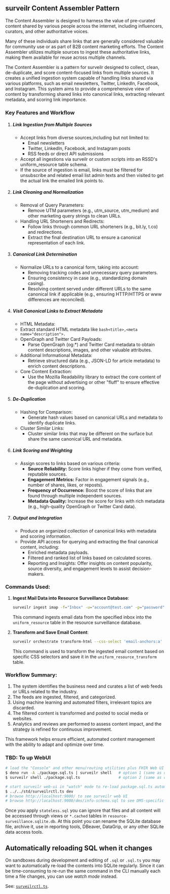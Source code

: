 ## surveilr Content Assembler Pattern

The Content Assembler is designed to harness the value of pre-curated content
shared by various people across the internet, including influencers, curators,
and other authoritative voices.

Many of these individuals share links that are generally considered valuable for
community use or as part of B2B content marketing efforts. The Content Assembler
utilizes multiple sources to ingest these authoritative links, making them
available for reuse across multiple channels.

The Content Assembler is a pattern for surveilr designed to collect, clean,
de-duplicate, and score content-focused links from multiple sources. It creates
a unified ingestion system capable of handling links shared via various
platforms, such as email newsletters, Twitter, LinkedIn, Facebook, and
Instagram. This system aims to provide a comprehensive view of content by
transforming shared links into canonical links, extracting relevant metadata,
and scoring link importance.

### Key Features and Workflow

1. ##### Link Ingestion from Multiple Sources
   - Accept links from diverse sources,including but not limited to:
     - Email newsletters
     - Twitter, LinkedIn, Facebook, and Instagram posts
     - RSS feeds or direct API submissions
   - Accept all ingestions via surveilr or custom scripts into an RSSD's
     uniform_resource table schema.
   - If the source of ingestion is email, links must be filtered for unsubscribe
     and related email list admin texts and then visited to get the actual link
     the emailed link points to.
2. ##### Link Cleaning and Normalization
   - Removal of Query Parameters:
     - Remove UTM parameters (e.g., utm_source, utm_medium) and other marketing
       query strings to clean URLs.
   - Handling URL Shorteners and Redirects:
     - Follow links through common URL shorteners (e.g., bit.ly, t.co) and
       redirections.
     - Extract the final destination URL to ensure a canonical representation of
       each link.
3. ##### Canonical Link Determination
   - Normalize URLs to a canonical form, taking into account:
     - Removing tracking codes and unnecessary query parameters.
     - Ensuring consistency in case (e.g., standardizing domain casing).
     - Resolving content served under different URLs to the same canonical link
       if applicable (e.g., ensuring HTTP/HTTPS or www differences are
       reconciled).
4. ##### Visit Canonical Links to Extract Metadata
   - HTML Metadata:
   - Extract standard HTML metadata like
     `bash<title>,<meta name="description">.`
   - OpenGraph and Twitter Card Payloads:
     - Parse OpenGraph (og:*) and Twitter Card metadata to obtain content
       descriptions, images, and other valuable attributes.
   - Additional Informational Metadata:
     - Retrieve structured data (e.g., JSON-LD for article metadata) to enrich
       content descriptions.
   - Core Content Extraction:
     - Use the Mozilla Readability library to extract the core content of the
       page without advertising or other "fluff" to ensure effective
       de-duplication and scoring.
5. ##### De-Duplication
   - Hashing for Comparison:
     - Generate hash values based on canonical URLs and metadata to identify
       duplicate links.
   - Cluster Similar Links:
     - Cluster similar links that may be different on the surface but share the
       same canonical URL and metadata.
6. ##### Link Scoring and Weighting
   - Assign scores to links based on various criteria:
     - **Source Reliability:** Score links higher if they come from verified,
       reputable sources.
     - **Engagement Metrics:** Factor in engagement signals (e.g., number of
       shares, likes, or reposts).
     - **Frequency of Occurrence:** Boost the score of links that are found
       through multiple independent sources.
     - **Metadata Quality:** Increase the score for links with rich metadata
       (e.g., high-quality OpenGraph or Twitter Card data).
7. ##### Output and Integration

   - Produce an organized collection of canonical links with metadata and
     scoring information.
   - Provide API access for querying and extracting the final canonical content,
     including:
     - Enriched metadata payloads.
     - Filtered and ranked list of links based on calculated scores.
     - Reporting and Insights: Offer insights on content popularity, source
       diversity, and engagement levels to assist decision-makers.

### Commands Used:

1. **Ingest Mail Data into Resource Surveillance Database**:
   ```bash
   surveilr ingest imap -f="Inbox" -u="account@test.com" -p="password" -a="imap.com"
   ```
   This command ingests email data from the specified inbox into the
   `uniform_resource` table in the resource surveillance database.

2. **Transform and Save Email Content**:
   ```bash
   surveilr orchestrate transform-html --css-select 'email-anchors:a'
   ```
   This command is used to transform the ingested email content based on
   specific CSS selectors and save it in the `uniform_resource_transform` table.

### Workflow Summary:

1. The system identifies the business need and curates a list of web feeds or
   URLs related to the industry.
2. The feeds are ingested, filtered, and categorized.
3. Using machine learning and automated filters, irrelevant topics are
   discarded.
4. The filtered content is transformed and posted to social media or websites.
5. Analytics and reviews are performed to assess content impact, and the
   strategy is refined for continuous improvement.

This framework helps ensure efficient, automated content management with the
ability to adapt and optimize over time.

### TBD: To up WebUI

```bash
# load the "Console" and other menu/routing utilities plus FHIR Web UI (both are same, just run one)
$ deno run -A ./package.sql.ts | surveilr shell   # option 1 (same as option 2)
$ surveilr shell ./package.sql.ts                 # option 2 (same as option 1)

# start surveilr web-ui in "watch" mode to re-load package.sql.ts automatically
$ ../../std/surveilrctl.ts dev
# browse http://localhost:9000/ to see surveilr web UI
# browse http://localhost:9000/dms/info-schema.sql to see DMS-specific schema
```

Once you apply `stateless.sql` you can ignore that files and all content will be
accessed through views or `*.cached` tables in
`resource-surveillance.sqlite.db`. At this point you can rename the SQLite
database file, archive it, use in reporting tools, DBeaver, DataGrip, or any
other SQLite data access tools.

## Automatically reloading SQL when it changes

On sandboxes during development and editing of `.sql` or `.sql.ts` you may want
to automatically re-load the contents into SQLite regularly. Since it can be
time-consuming to re-run the same command in the CLI manually each time a file
changes, you can use _watch mode_ instead.

See: [`surveilrctl.ts`](../../std/surveilrctl.ts).
